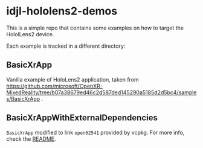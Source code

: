 # idjl-hololens2-demos

This is a simple repo that contains some examples on how to target the HololLens2 device.

Each example is tracked in a different directory:

## BasicXrApp

Vanilla example of HoloLens2 application, taken from https://github.com/microsoft/OpenXR-MixedReality/tree/b07a38679ed46c2d587ded145290a5185d2d5bc4/samples/BasicXrApp .

## BasicXrAppWithExternalDependencies

`BasicXrApp` modified to link `open62541` provided by vcpkg. For more info, check the [README](BasicXrAppWithVcpkgDependencies).

